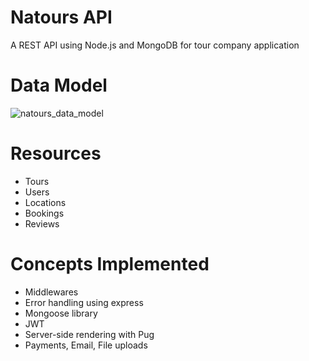 # Natours API
A REST API using Node.js and MongoDB for tour company application

# Data Model
![natours_data_model](https://user-images.githubusercontent.com/36746155/187951816-6f3d016b-cd52-4895-96e0-1832b41da5b1.png)

# Resources
- Tours
- Users
- Locations
- Bookings
- Reviews

# Concepts Implemented
- Middlewares
- Error handling using express
- Mongoose library
- JWT
- Server-side rendering with Pug
- Payments, Email, File uploads
